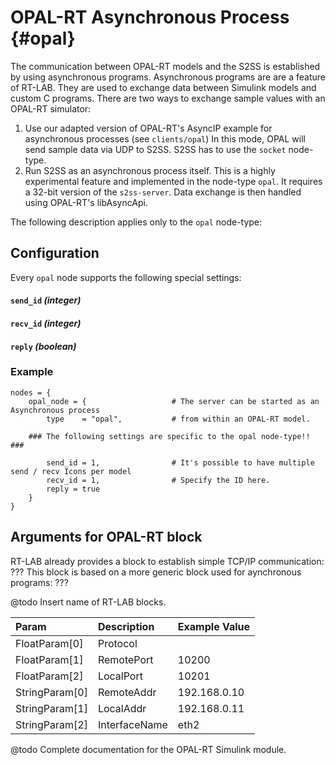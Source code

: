 # OPAL-RT Asynchronous Process {#opal}

The communication between OPAL-RT models and the S2SS is established by using asynchronous programs.
Asynchronous programs are are a feature of RT-LAB. They are used to exchange data between Simulink models and custom C programs.
There are two ways to exchange sample values with an OPAL-RT simulator:

1. Use our adapted version of OPAL-RT's AsyncIP example for asynchronous processes (see `clients/opal`)
   In this mode, OPAL will send sample data via UDP to S2SS. S2SS has to use the `socket` node-type.
2. Run S2SS as an asynchronous process itself. This is a highly experimental feature and implemented in the node-type `opal`.
   It requires a 32-bit version of the `s2ss-server`. Data exchange is then handled using OPAL-RT's libAsyncApi.

The following description applies only to the `opal` node-type:

## Configuration

Every `opal` node supports the following special settings:

#### `send_id` *(integer)*

#### `recv_id` *(integer)*

#### `reply` *(boolean)*

### Example

	nodes = {
		opal_node = {					# The server can be started as an Asynchronous process
			type	= "opal",			# from within an OPAL-RT model.
	
		### The following settings are specific to the opal node-type!! ###
	
			send_id	= 1,				# It's possible to have multiple send / recv Icons per model
			recv_id	= 1,				# Specify the ID here.
			reply = true
		}
	}

## Arguments for OPAL-RT block

RT-LAB already provides a block to establish simple TCP/IP communication: ???
This block is based on a more generic block used for aynchronous programs: ???

@todo Insert name of RT-LAB blocks.

| Param		 | Description   | Example Value  |
| :------------- | :------------ |:-------------- |
| FloatParam[0]	 | Protocol      |                |
| FloatParam[1]  | RemotePort    | 10200          |
| FloatParam[2]  | LocalPort	 | 10201          |
| StringParam[0] | RemoteAddr	 | 192.168.0.10   |
| StringParam[1] | LocalAddr	 | 192.168.0.11   |
| StringParam[2] | InterfaceName | eth2           |

@todo Complete documentation for the OPAL-RT Simulink module.
